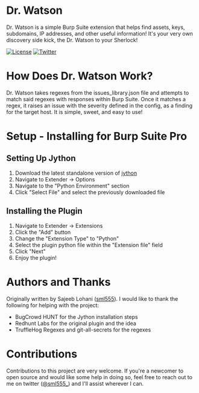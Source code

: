 # Dr. Watson

Dr. Watson is a simple Burp Suite extension that helps find assets, keys, subdomains, IP addresses, and other useful information! It's your very own discovery side kick, the Dr. Watson to your Sherlock! 

[![License](https://img.shields.io/badge/license-GPL3-_red.svg)](https://www.gnu.org/licenses/gpl-3.0.en.html) [![Twitter](https://img.shields.io/badge/twitter-@sml555__-blue.svg)](https://twitter.com/sml555_)

# How Does Dr. Watson Work?

Dr. Watson takes regexes from the issues_library.json file and attempts to match said regexes with responses within Burp Suite. Once it matches a regex, it raises an issue with the severity defined in the config, as a finding for the target host. It is simple, sweet, and easy to use! 

# Setup - Installing for Burp Suite Pro
## Setting Up Jython
1. Download the latest standalone version of [jython](https://www.jython.org/download)
2. Navigate to Extender -> Options
3. Navigate to the "Python Environment" section
4. Click "Select File" and select the previously downloaded file

## Installing the Plugin
1. Navigate to Extender -> Extensions
2. Click the "Add" button
3. Change the "Extension Type" to "Python"
4. Select the plugin python file within the "Extension file" field
5. Click "Next"
6. Enjoy the plugin!

# Authors and Thanks
Originally written by Sajeeb Lohani ([sml555](https://twitter.com/sml555_)). I would like to thank the following for helping with the project:
* BugCrowd HUNT for the Jython installation steps
* Redhunt Labs for the original plugin and the idea
* TruffleHog Regexes and git-all-secrets for the regexes

# Contributions
Contributions to this project are very welcome. If you're a newcomer to open source and would like some help in doing so, feel free to reach out to me on twitter ([@sml555_](https://twitter.com/sml555_)) and I'll assist wherever I can. 
